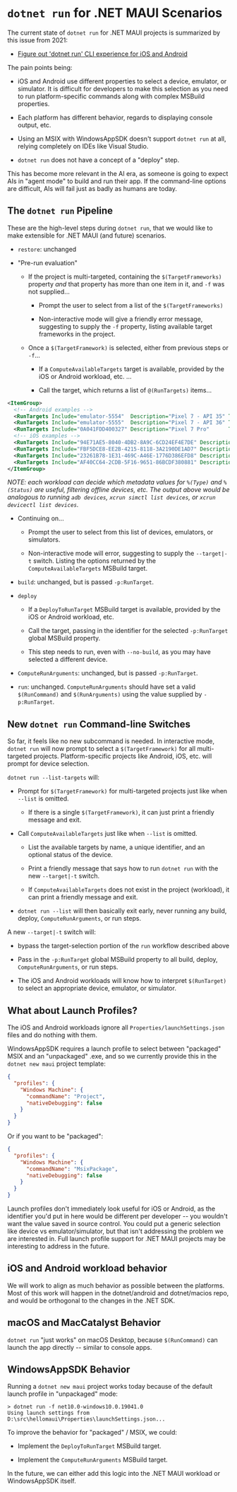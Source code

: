 # `dotnet run` for .NET MAUI Scenarios

The current state of `dotnet run` for .NET MAUI projects is summarized
by this issue from 2021:

* [Figure out 'dotnet run' CLI experience for iOS and Android](https://github.com/dotnet/xamarin/issues/26)

The pain points being:

* iOS and Android use different properties to select a device,
  emulator, or simulator. It is difficult for developers to make this
  selection as you need to run platform-specific commands along with
  complex MSBuild properties.

* Each platform has different behavior, regards to displaying console
  output, etc.

* Using an MSIX with WindowsAppSDK doesn't support `dotnet run` at all,
  relying completely on IDEs like Visual Studio.

* `dotnet run` does not have a concept of a "deploy" step.

This has become more relevant in the AI era, as someone is going to
expect AIs in "agent mode" to build and run their app. If the
command-line options are difficult, AIs will fail just as badly as
humans are today.

## The `dotnet run` Pipeline

These are the high-level steps during `dotnet run`, that we would like
to make extensible for .NET MAUI (and future) scenarios.

* `restore`: unchanged

* "Pre-run evaluation"

  * If the project is multi-targeted, containing the
    `$(TargetFrameworks)` property _and_ that property has more than one item in it, and `-f` was not supplied...

    * Prompt the user to select from a list of the
      `$(TargetFrameworks)`

    * Non-interactive mode will give a friendly error message,
      suggesting to supply the `-f` property, listing available target
      frameworks in the project.

  * Once a `$(TargetFramework)` is selected, either from previous
    steps or `-f`...

    * If a `ComputeAvailableTargets` target is available, provided by
      the iOS or Android workload, etc. ...

    * Call the target, which returns a list of `@(RunTargets)` items...

```xml
<ItemGroup>
  <!-- Android examples -->
  <RunTargets Include="emulator-5554"  Description="Pixel 7 - API 35" Type="Emulator" Status="Offline" />
  <RunTargets Include="emulator-5555"  Description="Pixel 7 - API 36" Type="Emulator" Status="Online" />
  <RunTargets Include="0A041FDD400327" Description="Pixel 7 Pro"      Type="Device"   Status="Online" />
  <!-- iOS examples -->
  <RunTargets Include="94E71AE5-8040-4DB2-8A9C-6CD24EF4E7DE" Description="iPhone 11 - iOS 18.6" Type="Simulator" Status="Shutdown" />
  <RunTargets Include="FBF5DCE8-EE2B-4215-8118-3A2190DE1AD7" Description="iPhone 14 - iOS 26.0" Type="Simulator" Status="Booted" />
  <RunTargets Include="23261B78-1E31-469C-A46E-1776D386EFD8" Description="My iPhone 13"         Type="Device"    Status="Unavailable" />
  <RunTargets Include="AF40CC64-2CDB-5F16-9651-86BCDF380881" Description="My iPhone 15"         Type="Device"    Status="Paired" />
</ItemGroup>
```

_NOTE: each workload can decide which metadata values for `%(Type)`
and `%(Status)` are useful, filtering offline devices, etc. The output
above would be analogous to running `adb devices`, `xcrun simctl list
devices`, or `xcrun devicectl list devices`._

* Continuing on...

  * Prompt the user to select from this list of devices, emulators,
    or simulators.

  * Non-interactive mode will error, suggesting to supply the
    `--target|-t` switch. Listing the options returned by the
    `ComputeAvailableTargets` MSBuild target.

* `build`: unchanged, but is passed `-p:RunTarget`.

* `deploy`

  * If a `DeployToRunTarget` MSBuild target is available, provided by the
    iOS or Android workload, etc.

  * Call the target, passing in the identifier for the selected
    `-p:RunTarget` global MSBuild property.

  * This step needs to run, even with `--no-build`, as you may have
    selected a different device.

* `ComputeRunArguments`: unchanged, but is passed `-p:RunTarget`.

* `run`: unchanged. `ComputeRunArguments` should have set a valid
  `$(RunCommand)` and `$(RunArguments)` using the value supplied by
  `-p:RunTarget`.

## New `dotnet run` Command-line Switches

So far, it feels like no new subcommand is needed. In interactive
mode, `dotnet run` will now prompt to select a `$(TargetFramework)`
for all multi-targeted projects. Platform-specific projects like
Android, iOS, etc. will prompt for device selection.

`dotnet run --list-targets` will:

* Prompt for `$(TargetFramework)` for multi-targeted projects just
  like when `--list` is omitted.

  * If there is a single `$(TargetFramework)`, it can just print a
    friendly message and exit.

* Call `ComputeAvailableTargets` just like when `--list` is omitted.

  * List the available targets by name, a unique identifier, and an
    optional status of the device.

  * Print a friendly message that says how to run `dotnet run` with
    the new `--target|-t` switch.

  * If `ComputeAvailableTargets` does not exist in the project
    (workload), it can print a friendly message and exit.

* `dotnet run --list` will then basically exit early, never running
  any build, deploy, `ComputeRunArguments`, or run steps.

A new `--target|-t` switch will:

* bypass the target-selection portion of the `run` workflow described above

* Pass in the `-p:RunTarget` global MSBuild property to all build,
  deploy, `ComputeRunArguments`, or run steps.

* The iOS and Android workloads will know how to interpret `$(RunTarget)`
  to select an appropriate device, emulator, or simulator.

## What about Launch Profiles?

The iOS and Android workloads ignore all
`Properties/launchSettings.json` files and do nothing with them.

WindowsAppSDK requires a launch profile to select between "packaged"
MSIX and an "unpackaged" .exe, and so we currently provide this in the
`dotnet new maui` project template:

```json
{
  "profiles": {
    "Windows Machine": {
      "commandName": "Project",
      "nativeDebugging": false
    }
  }
}
```

Or if you want to be "packaged":

```json
{
  "profiles": {
    "Windows Machine": {
      "commandName": "MsixPackage",
      "nativeDebugging": false
    }
  }
}
```

Launch profiles don't immediately look useful for iOS or Android, as
the identifier you'd put in here would be different per developer --
you wouldn't want the value saved in source control. You could put a
generic selection like device vs emulator/simulator, but that isn't
addressing the problem we are interested in. Full launch profile
support for .NET MAUI projects may be interesting to address in the
future.

## iOS and Android workload behavior

We will work to align as much behavior as possible between the
platforms. Most of this work will happen in the dotnet/android and
dotnet/macios repo, and would be orthogonal to the changes in the .NET
SDK.

## macOS and MacCatalyst Behavior

`dotnet run` "just works" on macOS Desktop, because `$(RunCommand)`
can launch the app directly -- similar to console apps.

## WindowsAppSDK Behavior

Running a `dotnet new maui` project works today because of the default
launch profile in "unpackaged" mode:

```dotnetcli
> dotnet run -f net10.0-windows10.0.19041.0
Using launch settings from D:\src\hellomaui\Properties\launchSettings.json...
```

To improve the behavior for "packaged" / MSIX, we could:

* Implement the `DeployToRunTarget` MSBuild target.

* Implement the `ComputeRunArguments` MSBuild target.

In the future, we can either add this logic into the .NET MAUI
workload or WindowsAppSDK itself.
